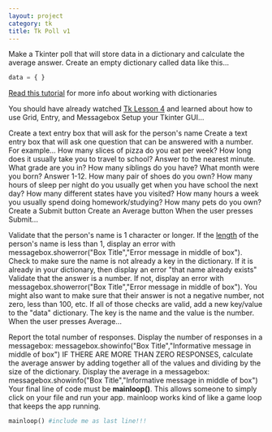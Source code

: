 ```yaml
---
layout: project
category: tk
title: Tk Poll v1
---
```


Make a Tkinter poll that will store data in a dictionary and calculate the average answer. Create an empty dictionary called data like this...
```python
data = { }
```
[Read this tutorial](https://www.python-course.eu/python3_dictionaries.php)  for more info about working with dictionaries

You should have already watched [Tk Lesson 4](https://drive.google.com/file/d/18mbOExKqetH_uKfzx0EoMf6QpucpWVGk/view) and learned about how to use Grid, Entry, and Messagebox
Setup your Tkinter GUI...

Create a text entry box that will ask for the person's name
Create a text entry box that will ask one question that can be answered with a number. For example...
How many slices of pizza do you eat per week?
How long does it usually take you to travel to school? Answer to the nearest minute.
What grade are you in?
How many siblings do you have?
What month were you born? Answer 1-12.
How many pair of shoes do you own?
How many hours of sleep per night do you usually get when you have school the next day?
How many different states have you visited?
How many hours a week you usually spend doing homework/studying?
How many pets do you own?
Create a Submit button
Create an Average button
When the user presses Submit...

Validate that the person's name is 1 character or longer. If the [length](https://www.jquery-az.com/python-3-len-function-get-string-length/) of the person's name is less than 1, display an error with messagebox.showerror("Box Title","Error message in middle of box").
Check to make sure the name is not already a key in the dictionary. If it is already in your dictionary, then display an error "that name already exists"
Validate that the answer is a number. If not, display an error with messagebox.showerror("Box Title","Error message in middle of box"). You might also want to make sure that their answer is not a negative number, not zero, less than 100, etc.
If all of those checks are valid, add a new key/value to the "data" dictionary. The key is the name and the value is the number.
When the user presses Average...

Report the total number of responses. Display the number of responses in a messagebox: messagebox.showinfo("Box Title","Informative message in middle of box")
IF THERE ARE MORE THAN ZERO RESPONSES, calculate the average answer by adding together all of the values and dividing by the size of the dictionary. Display the average in a messagebox: messagebox.showinfo("Box Title","Informative message in middle of box")
Your final line of code must be **mainloop()**. This allows someone to simply click on your file and run your app. mainloop works kind of like a game loop that keeps the app running.
```python
mainloop() #include me as last line!!!
```
